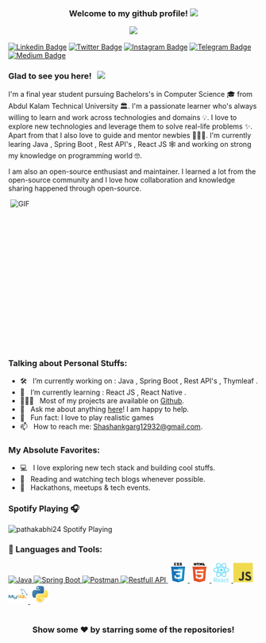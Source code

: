 <h3 align="center">
  Welcome to my github profile!
  <img src="https://media.giphy.com/media/hvRJCLFzcasrR4ia7z/giphy.gif" width="28">
</h3>

<!-- Typing SVG by DenverCoder1 - https://github.com/DenverCoder1/readme-typing-svg -->
<p align="center">
  <a href="https://github.com/DenverCoder1/readme-typing-svg"><img src="https://readme-typing-svg.herokuapp.com?color=F73C07&lines=Welcome+to+Programming+world;I+am+Shashank+Garg+.+%F0%9F%91%8B+;I+am+a+programmer+.;Computer%20Engineer;Always%20learning%20new%20things&center=true&width=380&height=45"></a>
</p>

[![Linkedin Badge](https://img.shields.io/badge/LinkedIn-0077B5?style=for-the-badge&logo=linkedin&logoColor=white)](https://www.linkedin.com/in/shashank-garg-1471aa182/)
[![Twitter Badge](https://img.shields.io/badge/Twitter-1DA1F2?style=for-the-badge&logo=twitter&logoColor=white)](https://twitter.com/)
[![Instagram Badge](https://img.shields.io/badge/Instagram-E4405F?style=for-the-badge&logo=instagram&logoColor=white)](https://www.instagram.com/)
[![Telegram Badge](https://img.shields.io/badge/Telegram-2CA5E0?style=for-the-badge&logo=telegram&logoColor=white)](https://t.me/)
[![Medium Badge](https://img.shields.io/badge/Medium-12100E?style=for-the-badge&logo=medium&logoColor=white)](https://.medium.com/)

### Glad to see you here! &nbsp; ![](https://visitor-badge.glitch.me/badge?page_id=pathakabhi24&style=flat-square&color=0088cc)

I'm a final year student pursuing Bachelors's in Computer Science 🎓 from Abdul Kalam Technical University 🏛. I'm a passionate learner who's always willing to learn and work across technologies and domains 💡. I love to explore new technologies and leverage them to solve real-life problems ✨. Apart from that I also love to guide and mentor newbies 👨🏻‍💻. I'm currently learing Java , Spring Boot , Rest API's , React JS 🕸️  and working on strong my knowledge on programming world 🤓.

I am also an open-source enthusiast and maintainer. I learned a lot from the open-source community and I love how collaboration and knowledge sharing happened through open-source.


<img align="right" alt="GIF" src="https://github.com/abhisheknaiidu/abhisheknaiidu/blob/master/code.gif?raw=true" width="500" height="320" />

### Talking about Personal Stuffs:

- 🛠 &nbsp; I’m currently working on  : Java , Spring Boot , Rest API's , Thymleaf .
- 🚀 &nbsp; I’m currently learning  : React JS , React Native .
- 👨🏻‍💻 &nbsp; Most of my projects are available on [Github](https://github.com/Shashankgarg7578).
- 💬 &nbsp; Ask me about anything [here](https://www.instagram.com/Shashank_garg7578/)! I am happy to help.
- 👾 &nbsp; Fun fact: I love to play realistic games
- 📫 &nbsp; How to reach me: Shashankgarg12932@gmail.com.

### My Absolute Favorites:

- 💻 &nbsp; I love exploring new tech stack and building cool stuffs.
- 📰 &nbsp; Reading and watching tech blogs whenever possible.
- 🍕 &nbsp; Hackathons, meetups & tech events.



### Spotify Playing 🎧


<img src="https://now-playing-codestackr.vercel.app/api/spotify-playing" alt="pathakabhi24 Spotify Playing" width="350" />


### 🔨 Languages and Tools:

<p align="left"> <a href="https://www.javatpoint.com/java-tutorial" target="_blank"> <img src="https://static.javatpoint.com/images/logo/javahome.png" alt="Java" width="40" height="40"/>  </a> <a href="https://www.javatpoint.com/spring-boot-tutorial" target="_blank"> <img src="https://static.javatpoint.com/springboot/images/spring-boot-home.jpg" alt="Spring Boot" width="40" height="40"/> <a href="https://postman.com" target="_blank"> <img src="https://www.vectorlogo.zone/logos/getpostman/getpostman-icon.svg" alt="Postman" width="40" height="40"/> </a> <a href="https://www.javatpoint.com/restful-web-services-tutorial" target="_blank"> <img src="https://static.javatpoint.com/tutorial/restful-web-services/images/restful-tutorial.png" alt="Restfull API" width="40" height="40"/> </a> <a href="https://www.w3schools.com/css/" target="_blank"> <img src="https://raw.githubusercontent.com/devicons/devicon/master/icons/css3/css3-original-wordmark.svg" alt="css3" width="40" height="40"/> </a> <a href="https://www.w3.org/html/" target="_blank"> <img src="https://raw.githubusercontent.com/devicons/devicon/master/icons/html5/html5-original-wordmark.svg" alt="html5" width="40" height="40"/> </a> <a href="https://reactjs.org/" target="_blank"> <img src="https://raw.githubusercontent.com/devicons/devicon/master/icons/react/react-original-wordmark.svg" alt="react" width="40" height="40"/> </a> <a href="https://developer.mozilla.org/en-US/docs/Web/JavaScript" target="_blank"> <img src="https://raw.githubusercontent.com/devicons/devicon/master/icons/javascript/javascript-original.svg" alt="javascript" width="40" height="40"/> </a> <a href="https://www.mysql.com/" target="_blank"> <img src="https://raw.githubusercontent.com/devicons/devicon/master/icons/mysql/mysql-original-wordmark.svg" alt="mysql" width="40" height="40"/> </a> <a href="https://www.python.org" target="_blank"> <img src="https://raw.githubusercontent.com/devicons/devicon/master/icons/python/python-original.svg" alt="python" width="40" height="40"/> </a>   </p>


#

<div align="center">

### Show some ❤️ by starring some of the repositories!

</div>

